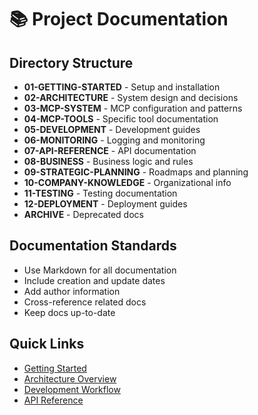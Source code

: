 # 📚 Project Documentation

## Directory Structure

- **01-GETTING-STARTED** - Setup and installation
- **02-ARCHITECTURE** - System design and decisions
- **03-MCP-SYSTEM** - MCP configuration and patterns
- **04-MCP-TOOLS** - Specific tool documentation
- **05-DEVELOPMENT** - Development guides
- **06-MONITORING** - Logging and monitoring
- **07-API-REFERENCE** - API documentation
- **08-BUSINESS** - Business logic and rules
- **09-STRATEGIC-PLANNING** - Roadmaps and planning
- **10-COMPANY-KNOWLEDGE** - Organizational info
- **11-TESTING** - Testing documentation
- **12-DEPLOYMENT** - Deployment guides
- **ARCHIVE** - Deprecated docs

## Documentation Standards

- Use Markdown for all documentation
- Include creation and update dates
- Add author information
- Cross-reference related docs
- Keep docs up-to-date

## Quick Links

- [Getting Started](./01-GETTING-STARTED/README.md)
- [Architecture Overview](./02-ARCHITECTURE/README.md)
- [Development Workflow](./05-DEVELOPMENT/README.md)
- [API Reference](./07-API-REFERENCE/README.md)
